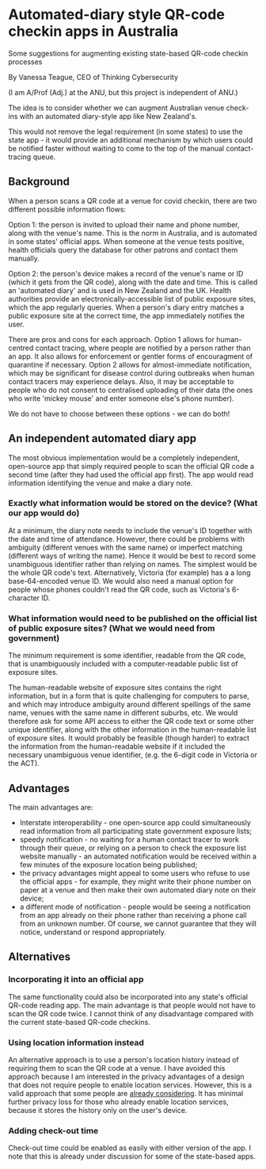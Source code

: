 # Automated-diary style QR-code checkin apps in Australia

Some suggestions for augmenting existing state-based QR-code checkin processes

By Vanessa Teague, CEO of Thinking Cybersecurity   
  
(I am A/Prof (Adj.) at the ANU, but this project is independent of ANU.)

The idea is to consider whether we can augment Australian venue check-ins with an automated diary-style app like New Zealand's.

This would not remove the legal requirement (in some states) to use the state app - it would provide an additional mechanism by which users could be notified faster without waiting to come to the top of the manual contact-tracing queue.

## Background

When a person scans a QR code at a venue for covid checkin, there are two different possible information flows:

Option 1: the person is invited to upload their name and phone number, along with the venue's name.  This is the norm in Australia, and is automated in some states' official apps. When someone at the venue tests positive, health officials query the database for other patrons and contact them manually.

Option 2: the person's device makes a record of the venue's name or ID (which it gets from the QR code), along with the date and time.  This is called an 'automated diary' and is used in New Zealand and the UK.  Health authorities provide an electronically-accessible list of public exposure sites, which the app regularly queries.  When a person's diary entry matches a public exposure site at the correct time, the app immediately notifies the user.

There are pros and cons for each approach.  Option 1 allows for human-centred contact tracing, where people are notified by a person rather than an app.  It also allows for enforcement or gentler forms of encouragment of quarantine if necessary.  Option 2 allows for almost-immediate notification, which may be significant for disease control during outbreaks when human contact tracers may experience delays.  Also, it may be acceptable to people who do not consent to centralised uploading of their data (the ones who write 'mickey mouse' and enter someone else's phone number).

We do not have to choose between these options - we can do both!

## An independent automated diary app

The most obvious implementation would be a completely independent, open-source app that simply required people to scan the official QR code a second time (after they had used the official app first).  The app would read information identifying the venue and make a diary note.

### Exactly what information would be stored on the device?   (What our app would do)

At a minimum, the diary note needs to include the venue's ID together with the date and time of attendance.  However, there could be problems with ambiguity (different venues with the same name) or imperfect matching (different ways of writing the name).  Hence it would be best to record some unambiguous identifier rather than relying on names.  The simplest would be the whole QR code's text.  Alternatively, Victoria (for example) has a a long base-64-encoded venue ID.  We would also need a manual option for people whose phones couldn't read the QR code, such as Victoria's 6-character ID.

### What information would need to be published on the official list of public exposure sites?  (What we would need from government)

The minimum requirement is some identifier, readable from the QR code, that is unambiguously included with a computer-readable public list of exposure sites.

The human-readable website of exposure sites contains the right information, but in a form that is quite challenging for computers to parse, and which may introduce ambiguity around different spellings of the same name, venues with the same name in different suburbs, etc.  We would therefore ask for some API access to either the  QR code text or some other unique identifier, along with the other information in the human-readable list of exposure sites.  It would probably be feasible (though harder) to extract the information from the human-readable website if it included the necessary unambiguous venue identifier,  (e.g. the 6-digit code in Victoria or the ACT).


## Advantages
The main advantages are:

- Interstate interoperability - one open-source app could simultaneously read information from all participating state government exposure lists; 
- speedy notification - no waiting for a human contact tracer to work through their queue, or relying on a person to check the exposure list website manually - an automated notification would be received within a few minutes of the exposure location being published;   
- the privacy advantages might appeal to some users who refuse to use the official apps - for example, they might write their phone number on paper at a venue and then make their own automated diary note on their device;
- a different mode of notification - people would be seeing a notification from an app already on their phone rather than receiving a phone call from an unknown number.  Of course, we cannot guarantee that they will notice, understand or respond appropriately.


## Alternatives

### Incorporating it into an official app
The same functionality could also be incorporated into any state's official QR-code reading app.
The main advantage is that people would not have to scan the QR code twice.  I cannot think of any disadvantage compared with the current state-based QR-code checkins.

### Using location information instead
An alternative approach is to use a person's location history instead of requiring them to scan the QR code at a venue.  I have avoided this approach because I am interested in the privacy advantages of a design that does not require people to enable location services.  However, this is a valid approach that some people are [already considering](https://twitter.com/samywamy10/status/1346252635016347648?s=20).  It has minimal further privacy loss for those who already enable location services, because it stores the history only on the user's device.

### Adding check-out time

Check-out time could be enabled as easily with either version of the app.  I note that this is already under discussion for some of the state-based apps.
